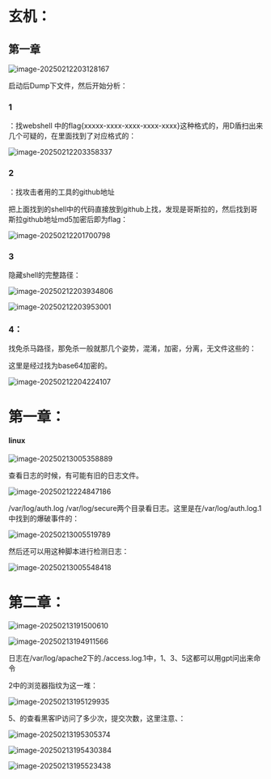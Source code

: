 

# 玄机：

## 第一章

![image-20250212203128167](E:\新建文件夹\新建文件夹\typora学习笔记软件\缓存\image-20250212203128167.png)

启动后Dump下文件，然后开始分析：

### 1

：找webshell 中的flag{xxxxx-xxxx-xxxx-xxxx-xxxx}这种格式的，用D盾扫出来几个可疑的，在里面找到了对应格式的：

![image-20250212203358337](E:\新建文件夹\新建文件夹\typora学习笔记软件\缓存\image-20250212203358337.png)



### 2

：找攻击者用的工具的github地址

把上面找到的shell中的代码直接放到github上找，发现是哥斯拉的，然后找到哥斯拉github地址md5加密后即为flag：

![image-20250212201700798](E:\新建文件夹\新建文件夹\typora学习笔记软件\缓存\image-20250212201700798.png)

### 3

隐藏shell的完整路径：

![image-20250212203934806](E:\新建文件夹\新建文件夹\typora学习笔记软件\缓存\image-20250212203934806.png)

![image-20250212203953001](E:\新建文件夹\新建文件夹\typora学习笔记软件\缓存\image-20250212203953001.png)

### 4：

找免杀马路径，那免杀一般就那几个姿势，混淆，加密，分离，无文件这些的：

这里是经过找为base64加密的。

![image-20250212204224107](E:\新建文件夹\新建文件夹\typora学习笔记软件\缓存\image-20250212204224107.png)

# 第一章：

#### linux

![image-20250213005358889](E:\新建文件夹\新建文件夹\typora学习笔记软件\缓存\image-20250213005358889.png)

查看日志的时候，有可能有旧的日志文件。

![image-20250212224847186](E:\新建文件夹\新建文件夹\typora学习笔记软件\缓存\image-20250212224847186.png)

/var/log/auth.log	/var/log/secure两个目录看日志。这里是在/var/log/auth.log.1中找到的爆破事件的：

![image-20250213005519789](E:\新建文件夹\新建文件夹\typora学习笔记软件\缓存\image-20250213005519789.png)

然后还可以用这种脚本进行检测日志：

![image-20250213005548418](E:\新建文件夹\新建文件夹\typora学习笔记软件\缓存\image-20250213005548418.png)



# 第二章：

![image-20250213191500610](E:\新建文件夹\新建文件夹\typora学习笔记软件\缓存\image-20250213191500610.png)

![image-20250213194911566](E:\新建文件夹\新建文件夹\typora学习笔记软件\缓存\image-20250213194911566.png)

日志在/var/log/apache2下的./access.log.1中，1、3、5这都可以用gpt问出来命令

2中的浏览器指纹为这一堆：

![image-20250213195129935](E:\新建文件夹\新建文件夹\typora学习笔记软件\缓存\image-20250213195129935.png)

5、的查看黑客IP访问了多少次，提交次数，这里注意、：

![image-20250213195305374](E:\新建文件夹\新建文件夹\typora学习笔记软件\缓存\image-20250213195305374.png)

![image-20250213195430384](E:\新建文件夹\新建文件夹\typora学习笔记软件\缓存\image-20250213195430384.png)

![image-20250213195523438](E:\新建文件夹\新建文件夹\typora学习笔记软件\缓存\image-20250213195523438.png)